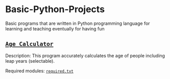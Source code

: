# Basic-Python-Projects
Basic programs that are written in Python programming language for learning and teaching eventually for having fun
## [`Age Calculator`](age_calculator/age_calculator.py)
Description: This program accurately calculates the age of people including leap years (selectable).

Required modules: [`required.txt`](age_calculator/required.txt)
